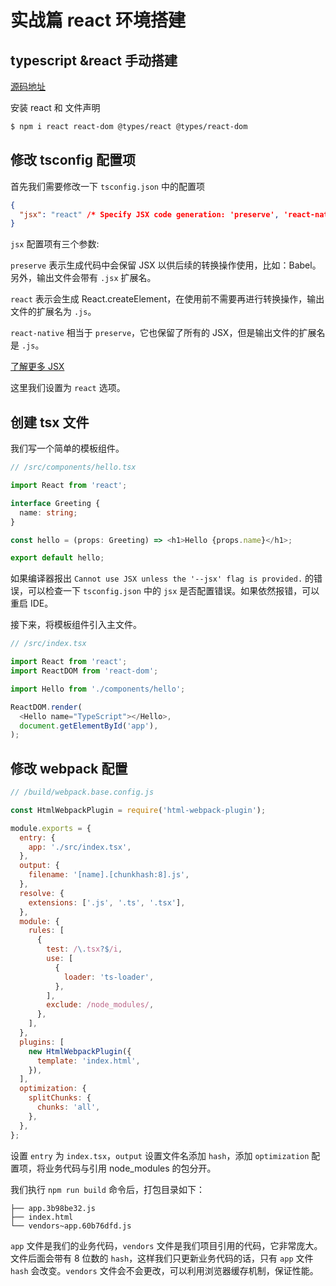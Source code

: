 # 实战篇 react 环境搭建

## typescript &react 手动搭建

[源码地址](https://github.com/dengwb1991/typescript-in-action/tree/master/react-actions/ts-react)

安装 react 和 文件声明

```bash
$ npm i react react-dom @types/react @types/react-dom
```

## 修改 tsconfig 配置项

首先我们需要修改一下 `tsconfig.json` 中的配置项

```json
{
  "jsx": "react" /* Specify JSX code generation: 'preserve', 'react-native', or 'react'. */
}
```

`jsx` 配置项有三个参数:

`preserve` 表示生成代码中会保留 JSX 以供后续的转换操作使用，比如：Babel。 另外，输出文件会带有 `.jsx` 扩展名。

`react` 表示会生成 React.createElement，在使用前不需要再进行转换操作，输出文件的扩展名为 `.js`。

`react-native` 相当于 `preserve`，它也保留了所有的 JSX，但是输出文件的扩展名是 `.js`。

[了解更多 JSX](http://www.typescriptlang.org/docs/handbook/jsx.html)

这里我们设置为 `react` 选项。

## 创建 tsx 文件

我们写一个简单的模板组件。

```ts
// /src/components/hello.tsx

import React from 'react';

interface Greeting {
  name: string;
}

const hello = (props: Greeting) => <h1>Hello {props.name}</h1>;

export default hello;
```

如果编译器报出 `Cannot use JSX unless the '--jsx' flag is provided.` 的错误，可以检查一下 `tsconfig.json` 中的 `jsx` 是否配置错误。如果依然报错，可以重启 IDE。

接下来，将模板组件引入主文件。

```ts
// /src/index.tsx

import React from 'react';
import ReactDOM from 'react-dom';

import Hello from './components/hello';

ReactDOM.render(
  <Hello name="TypeScript"></Hello>,
  document.getElementById('app'),
);
```

## 修改 webpack 配置

```js
// /build/webpack.base.config.js

const HtmlWebpackPlugin = require('html-webpack-plugin');

module.exports = {
  entry: {
    app: './src/index.tsx',
  },
  output: {
    filename: '[name].[chunkhash:8].js',
  },
  resolve: {
    extensions: ['.js', '.ts', '.tsx'],
  },
  module: {
    rules: [
      {
        test: /\.tsx?$/i,
        use: [
          {
            loader: 'ts-loader',
          },
        ],
        exclude: /node_modules/,
      },
    ],
  },
  plugins: [
    new HtmlWebpackPlugin({
      template: 'index.html',
    }),
  ],
  optimization: {
    splitChunks: {
      chunks: 'all',
    },
  },
};
```

设置 `entry` 为 `index.tsx`，`output` 设置文件名添加 `hash`，添加 `optimization` 配置项，将业务代码与引用 node_modules 的包分开。

我们执行 `npm run build` 命令后，打包目录如下：

```
├── app.3b98be32.js
├── index.html
└── vendors~app.60b76dfd.js
```

`app` 文件是我们的业务代码，`vendors` 文件是我们项目引用的代码，它非常庞大。文件后面会带有 8 位数的 `hash`，这样我们只更新业务代码的话，只有 `app` 文件 `hash` 会改变。`vendors` 文件会不会更改，可以利用浏览器缓存机制，保证性能。
